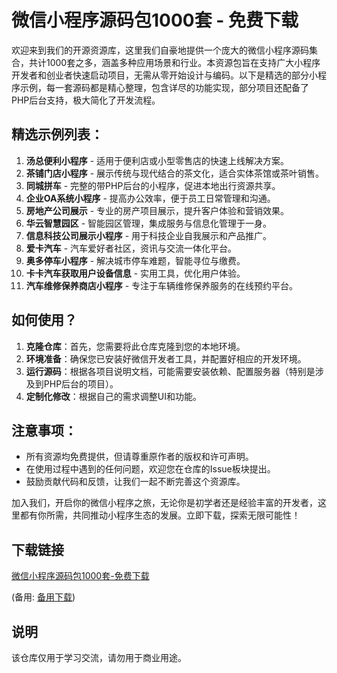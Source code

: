 # 微信小程序源码包1000套 - 免费下载

欢迎来到我们的开源资源库，这里我们自豪地提供一个庞大的微信小程序源码集合，共计1000套之多，涵盖多种应用场景和行业。本资源包旨在支持广大小程序开发者和创业者快速启动项目，无需从零开始设计与编码。以下是精选的部分小程序示例，每一套源码都是精心整理，包含详尽的功能实现，部分项目还配备了PHP后台支持，极大简化了开发流程。

## 精选示例列表：

1. **汤总便利小程序** - 适用于便利店或小型零售店的快速上线解决方案。
2. **茶铺门店小程序** - 展示传统与现代结合的茶文化，适合实体茶馆或茶叶销售。
3. **同城拼车** - 完整的带PHP后台的小程序，促进本地出行资源共享。
4. **企业OA系统小程序** - 提高办公效率，便于员工日常管理和沟通。
5. **房地产公司展示** - 专业的房产项目展示，提升客户体验和营销效果。
6. **华云智慧园区** - 智能园区管理，集成服务与信息化管理于一身。
7. **信息科技公司展示小程序** - 用于科技企业自我展示和产品推广。
8. **爱卡汽车** - 汽车爱好者社区，资讯与交流一体化平台。
9. **奥多停车小程序** - 解决城市停车难题，智能寻位与缴费。
10. **卡卡汽车获取用户设备信息** - 实用工具，优化用户体验。
11. **汽车维修保养商店小程序** - 专注于车辆维修保养服务的在线预约平台。

## 如何使用？

1. **克隆仓库**：首先，您需要将此仓库克隆到您的本地环境。
2. **环境准备**：确保您已安装好微信开发者工具，并配置好相应的开发环境。
3. **运行源码**：根据各项目说明文档，可能需要安装依赖、配置服务器（特别是涉及到PHP后台的项目）。
4. **定制化修改**：根据自己的需求调整UI和功能。

## 注意事项：

- 所有资源均免费提供，但请尊重原作者的版权和许可声明。
- 在使用过程中遇到的任何问题，欢迎您在仓库的Issue板块提出。
- 鼓励贡献代码和反馈，让我们一起不断完善这个资源库。

加入我们，开启你的微信小程序之旅，无论你是初学者还是经验丰富的开发者，这里都有你所需，共同推动小程序生态的发展。立即下载，探索无限可能性！

## 下载链接
[微信小程序源码包1000套-免费下载](https://pan.quark.cn/s/85a23ed8a992) 

(备用: [备用下载](https://pan.baidu.com/s/10e_zU_fVm05j6xYPr-K8hg?pwd=1234))

## 说明

该仓库仅用于学习交流，请勿用于商业用途。
